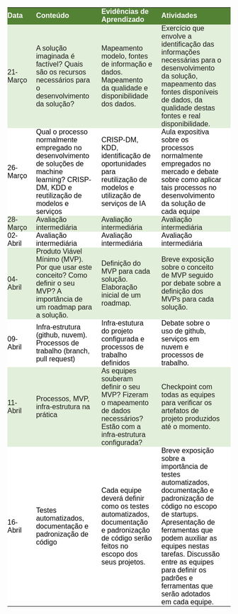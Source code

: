 <p><table class="dataframe">
  <thead>
    <tr style="text-align: right;">
      <th style = "background-color: #548235;font-family: Century Gothic, sans-serif;font-size: medium;color: #FFFFFF;text-align: left;border-bottom: 2px solid #548235;padding: 0px 20px 0px 0px;width: auto">Data</th>
      <th style = "background-color: #548235;font-family: Century Gothic, sans-serif;font-size: medium;color: #FFFFFF;text-align: left;border-bottom: 2px solid #548235;padding: 0px 20px 0px 0px;width: auto">Conteúdo</th>
      <th style = "background-color: #548235;font-family: Century Gothic, sans-serif;font-size: medium;color: #FFFFFF;text-align: left;border-bottom: 2px solid #548235;padding: 0px 20px 0px 0px;width: auto">Evidências de Aprendizado</th>
      <th style = "background-color: #548235;font-family: Century Gothic, sans-serif;font-size: medium;color: #FFFFFF;text-align: left;border-bottom: 2px solid #548235;padding: 0px 20px 0px 0px;width: auto">Atividades</th>
    </tr>
  </thead>
  <tbody>
    <tr>
      <td style = "background-color: #E2EFDA;font-family: Century Gothic, sans-serif;font-size: medium;text-align: left;padding: 0px 20px 0px 0px;width: auto">21-Março</td>
      <td style = "background-color: #E2EFDA;font-family: Century Gothic, sans-serif;font-size: medium;text-align: left;padding: 0px 20px 0px 0px;width: auto">A solução imaginada é factível? Quais são os recursos necessários para o desenvolvimento da solução?</td>
      <td style = "background-color: #E2EFDA;font-family: Century Gothic, sans-serif;font-size: medium;text-align: left;padding: 0px 20px 0px 0px;width: auto">Mapeamento modelo, fontes de informação e dados. Mapeamento da qualidade e disponibilidade dos dados.</td>
      <td style = "background-color: #E2EFDA;font-family: Century Gothic, sans-serif;font-size: medium;text-align: left;padding: 0px 20px 0px 0px;width: auto">Exercício que envolve a identificação das informações necessárias para o desenvolvimento da solução, mapeamento das fontes disponíveis de dados, da qualidade destas fontes e real disponibilidade.</td>
    </tr>
    <tr>
      <td style = "background-color: white; color: black;font-family: Century Gothic, sans-serif;font-size: medium;text-align: left;padding: 0px 20px 0px 0px;width: auto">26-Março</td>
      <td style = "background-color: white; color: black;font-family: Century Gothic, sans-serif;font-size: medium;text-align: left;padding: 0px 20px 0px 0px;width: auto">Qual o processo normalmente empregado no desenvolvimento de soluções de machine learning? CRISP-DM, KDD e reutilização de modelos e serviços</td>
      <td style = "background-color: white; color: black;font-family: Century Gothic, sans-serif;font-size: medium;text-align: left;padding: 0px 20px 0px 0px;width: auto">CRISP-DM, KDD, identificação de oportunidades para reutilização de modelos e utilização de serviços de IA</td>
      <td style = "background-color: white; color: black;font-family: Century Gothic, sans-serif;font-size: medium;text-align: left;padding: 0px 20px 0px 0px;width: auto">Aula expositiva sobre os processos normalmente empregados no mercado e debate sobre como aplicar tais processos no desenvolvimento da solução de cada equipe</td>
    </tr>
    <tr>
      <td style = "background-color: #E2EFDA;font-family: Century Gothic, sans-serif;font-size: medium;text-align: left;padding: 0px 20px 0px 0px;width: auto">28-Março</td>
      <td style = "background-color: #E2EFDA;font-family: Century Gothic, sans-serif;font-size: medium;text-align: left;padding: 0px 20px 0px 0px;width: auto">Avaliação intermediária</td>
      <td style = "background-color: #E2EFDA;font-family: Century Gothic, sans-serif;font-size: medium;text-align: left;padding: 0px 20px 0px 0px;width: auto">Avaliação intermediária</td>
      <td style = "background-color: #E2EFDA;font-family: Century Gothic, sans-serif;font-size: medium;text-align: left;padding: 0px 20px 0px 0px;width: auto">Avaliação intermediária</td>
    </tr>
    <tr>
      <td style = "background-color: white; color: black;font-family: Century Gothic, sans-serif;font-size: medium;text-align: left;padding: 0px 20px 0px 0px;width: auto">02-Abril</td>
      <td style = "background-color: white; color: black;font-family: Century Gothic, sans-serif;font-size: medium;text-align: left;padding: 0px 20px 0px 0px;width: auto">Avaliação intermediária</td>
      <td style = "background-color: white; color: black;font-family: Century Gothic, sans-serif;font-size: medium;text-align: left;padding: 0px 20px 0px 0px;width: auto">Avaliação intermediária</td>
      <td style = "background-color: white; color: black;font-family: Century Gothic, sans-serif;font-size: medium;text-align: left;padding: 0px 20px 0px 0px;width: auto">Avaliação intermediária</td>
    </tr>
    <tr>
      <td style = "background-color: #E2EFDA;font-family: Century Gothic, sans-serif;font-size: medium;text-align: left;padding: 0px 20px 0px 0px;width: auto">04-Abril</td>
      <td style = "background-color: #E2EFDA;font-family: Century Gothic, sans-serif;font-size: medium;text-align: left;padding: 0px 20px 0px 0px;width: auto">Produto Viável Mínimo (MVP). Por que usar este conceito? Como definir o seu MVP? A importância de um roadmap para a solução.</td>
      <td style = "background-color: #E2EFDA;font-family: Century Gothic, sans-serif;font-size: medium;text-align: left;padding: 0px 20px 0px 0px;width: auto">Definição do MVP para cada solução. Elaboração inicial de um roadmap.</td>
      <td style = "background-color: #E2EFDA;font-family: Century Gothic, sans-serif;font-size: medium;text-align: left;padding: 0px 20px 0px 0px;width: auto">Breve exposição sobre o conceito de MVP seguido por debate sobre a definição dos MVPs para cada solução.</td>
    </tr>
    <tr>
      <td style = "background-color: white; color: black;font-family: Century Gothic, sans-serif;font-size: medium;text-align: left;padding: 0px 20px 0px 0px;width: auto">09-Abril</td>
      <td style = "background-color: white; color: black;font-family: Century Gothic, sans-serif;font-size: medium;text-align: left;padding: 0px 20px 0px 0px;width: auto">Infra-estrutura (github, nuvem). Processos de trabalho (branch, pull request)</td>
      <td style = "background-color: white; color: black;font-family: Century Gothic, sans-serif;font-size: medium;text-align: left;padding: 0px 20px 0px 0px;width: auto">Infra-estutura do projeto configurada e processos de trabalho definidos</td>
      <td style = "background-color: white; color: black;font-family: Century Gothic, sans-serif;font-size: medium;text-align: left;padding: 0px 20px 0px 0px;width: auto">Debate sobre o uso de github, serviços em nuvem e processos de trabalho.</td>
    </tr>
    <tr>
      <td style = "background-color: #E2EFDA;font-family: Century Gothic, sans-serif;font-size: medium;text-align: left;padding: 0px 20px 0px 0px;width: auto">11-Abril</td>
      <td style = "background-color: #E2EFDA;font-family: Century Gothic, sans-serif;font-size: medium;text-align: left;padding: 0px 20px 0px 0px;width: auto">Processos, MVP, infra-estrutura na prática</td>
      <td style = "background-color: #E2EFDA;font-family: Century Gothic, sans-serif;font-size: medium;text-align: left;padding: 0px 20px 0px 0px;width: auto">As equipes souberam definir o seu MVP? Fizeram o mapeamento de dados necessários? Estão com a infra-estrutura configurada?</td>
      <td style = "background-color: #E2EFDA;font-family: Century Gothic, sans-serif;font-size: medium;text-align: left;padding: 0px 20px 0px 0px;width: auto">Checkpoint com todas as equipes para verificar os artefatos de projeto produzidos até o momento.</td>
    </tr>
    <tr>
      <td style = "background-color: white; color: black;font-family: Century Gothic, sans-serif;font-size: medium;text-align: left;padding: 0px 20px 0px 0px;width: auto">16-Abril</td>
      <td style = "background-color: white; color: black;font-family: Century Gothic, sans-serif;font-size: medium;text-align: left;padding: 0px 20px 0px 0px;width: auto">Testes automatizados, documentação e padronização de código</td>
      <td style = "background-color: white; color: black;font-family: Century Gothic, sans-serif;font-size: medium;text-align: left;padding: 0px 20px 0px 0px;width: auto">Cada equipe deverá definir como os testes automatizados, documentação e padronização de código serão feitos no escopo dos seus projetos.</td>
      <td style = "background-color: white; color: black;font-family: Century Gothic, sans-serif;font-size: medium;text-align: left;padding: 0px 20px 0px 0px;width: auto">Breve exposição sobre a importância de testes automatizados, documentação e padronização de código no escopo de startups. Apresentação de ferramentas que podem auxiliar as equipes nestas tarefas. Discussão entre as equipes para definir os padrões e ferramentas que serão adotados em cada equipe.</td>
    </tr>
  </tbody>
</table></p>